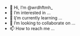 - 👋 Hi, I’m @wrdhftmh_
- 👀 I’m interested in ...
- 🌱 Ij’m currently learning ...
- 💞️ I’m looking to collaborate on ...
- 📫 How to reach me ...

<!---
wrdhftmh/wrdhftmh is a ✨ special ✨ repository because its `README.md` (this file) appears on your GitHub profile.
You can click the Preview link to take a look at your changes.
--->
